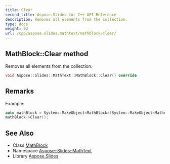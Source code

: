 ```yaml
---
title: Clear
second_title: Aspose.Slides for C++ API Reference
description: Removes all elements from the collection.
type: docs
weight: 92
url: /cpp/aspose.slides.mathtext/mathblock/clear/
---
```

## MathBlock::Clear method


Removes all elements from the collection.

```cpp
void Aspose::Slides::MathText::MathBlock::Clear() override
```

## Remarks


Example: 
```cpp
auto mathBlock = System::MakeObject<MathBlock>(System::MakeObject<MathematicalText>(u"x"));
mathBlock->Clear();
```

## See Also

* Class [MathBlock](../)
* Namespace [Aspose::Slides::MathText](../../)
* Library [Aspose.Slides](../../../)
